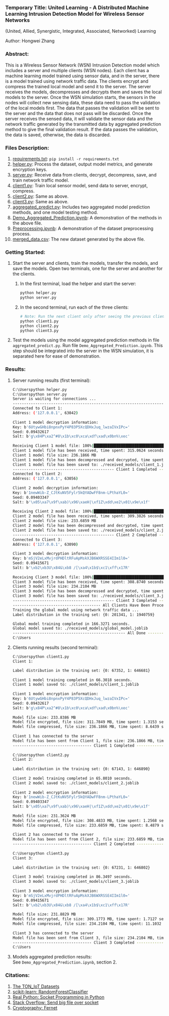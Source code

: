 ### Temporary Title: United Learning - A Distributed Machine Learning Intrusion Detection Model for Wireless Sensor Networks
(United, Allied, Synergistic, Integrated, Associated, Networked) Learning

Author: Hongwei Zhang


### Abstract:  
This is a Wireless Sensor Network (WSN) Intrusion Detection model which includes a server and multiple clients (WSN nodes). Each client has a machine learning model trained using sensor data, and in the server, there is a model trained using network traffic data. The clients encrypt and compress the trained local model and send it to the server. The server receives the models, decompresses and decrypts them and saves the local models to the server. Once the WSN simulation starts, the sensors in the nodes will collect new sensing data, these data need to pass the validation of the local models first. The data that passes the validation will be sent to the server and the data that does not pass will be discarded. Once the server receives the sensed data, it will validate the sensor data and the network traffic generated by the transmitted data by aggregated prediction method to give the final validation result. If the data passes the validation, the data is saved, otherwise, the data is discarded.



### Files Description:    
1. [requirements.txt](requirements.txt):  `pip install -r requirements.txt`
2. [helper.py](helper.py): Process the dataset, output model metrics, and generate encryption keys.
3. [server.py](server.py): Receive data from clients, decrypt, decompress, save, and train network traffic model.
4. [client1.py](client1.py): Train local sensor model, send data to server, encrypt, compress.
5. [client2.py](client2.py): Same as above.  
6. [client3.py](client3.py): Same as above.
7. [aggregated_predict.py](aggregated_predict.py): Includes two aggregated model prediction methods, and one model testing method.
8. [Demo_Aggregated_Prediction.ipynb](Demo_Aggregated_Prediction.ipynb): A demonstration of the methods in the above file.
9. [Preprocessing.ipynb](datasets/Preprocessing.ipynb): A demonstration of the dataset preprocessing process.
10. [merged_data.csv](datasets/merged_data.csv): The new dataset generated by the above file.   



### Getting Started:
1. Start the server and clients, train the models, transfer the models, and save the models. Open two terminals, one for the server and another for the clients.   
     1. In the first terminal, load the helper and start the server:   
         ```bash   
         python helper.py
         python server.py
         ```   
      
     2. In the second terminal, run each of the three clients:   
         ```bash
         # Note: Run the next client only after seeing the previous client's task completed in the server terminal.
         python client1.py
         python client2.py
         python client3.py
         ```
 
2. Test the models using the model aggregated prediction methods in file `aggregated_predict.py`. Run file `Demo_Aggregated_Prediction.ipynb`. This step should be integrated into the server in the WSN simulation,  it is separated here for ease of demonstration.    



### Results:
1. Server running results (first terminal):
   ```bash
   C:\Userspython helper.py
   C:\Userspython server.py
   Server is waiting for connections ...
   --------------------------------------------------------------------------------------------------------------
   Connected to Client 1:
   Address: ('127.0.0.1', 63042)
    
   Client 1 model decryption information:
   Key: b'6UtywGHbi8npnxPyY4P83P5XcQDHxJuq_lwzaIVxIPc='
   Seed: 0.09432617
   Salt: b'g\x84P\xa2^#8\x1b\xc0\xca\xdf\xad\x0bn%\xec'
    
   Receiving Client 1 model file: 100%|███████████████████████████████████████| 236M/236M [05:15<00:00, 786kB/s]
   Client 1 model file has been received, time spent: 315.0624 seconds
   Client 1 model file size: 236.1866 MB
   Client 1 model file has been decompressed and decrypted, time spent: 1.9954 seconds
   Client 1 model file has been saved to: ./received_models/client_1.joblib
   --------------------------------------------- Client 1 Completed ---------------------------------------------
   Connected to Client 2:
   Address: ('127.0.0.1', 63056)
    
   Client 2 model decryption information:
   Key: b'1newWib-Z_CJtKuNV5Fylr5kQYADwFF8nm-LPthaYL0='
   Seed: 0.09403347
   Salt: b'\x05\xa7\x9f\xab)\x96\xaeH|\xf1Z\xdd\xe2\x01\x9e\x1f'
    
   Receiving Client 2 model file: 100%|███████████████████████████████████████| 234M/234M [05:09<00:00, 792kB/s]
   Client 2 model file has been received, time spent: 309.3826 seconds
   Client 2 model file size: 233.6859 MB
   Client 2 model file has been decompressed and decrypted, time spent: 1.9909 seconds
   Client 2 model file has been saved to: ./received_models/client_2.joblib
   --------------------------------------------- Client 2 Completed ---------------------------------------------
   Connected to Client 3:
   Address: ('127.0.0.1', 63090)
    
   Client 3 model decryption information:
   Key: b'mSjV2eLxMvjrdPHDltRFuApMskXJB6WXRSSE4IIm1l0='
   Seed: 0.09415671
   Salt: b'\xb2\xb3U\x84&\xb8 /[\xa4\x1b$\xc1\xff\x17R'
    
   Receiving Client 3 model file: 100%|███████████████████████████████████████| 234M/234M [05:08<00:00, 795kB/s]
   Client 3 model file has been received, time spent: 308.8740 seconds
   Client 3 model file size: 234.2104 MB
   Client 3 model file has been decompressed and decrypted, time spent: 1.9963 seconds
   Client 3 model file has been saved to: ./received_models/client_3.joblib
   --------------------------------------------- Client 3 Completed ---------------------------------------------
   --------------------------------------- All Clients Have Been Processed --------------------------------------
   Training the global model using network traffic data ...
   Label distribution in the training set: {0: 201341, 1: 1940759}
   
   Global model training completed in 166.3271 seconds.
   Global model saved to: ./received_models/global_model.joblib
   -------------------------------------------------- All Done --------------------------------------------------
   C:\Users
   ```

2. Clients running results (second terminal):
   ```bash
   C:\Userspython client1.py
   Client 1:
   
   Label distribution in the training set: {0: 67352, 1: 646681}
    
   Client 1 model training completed in 66.3018 seconds.
   Client 1 model saved to: ./client_models/client_1.joblib
    
   Client 1 model encryption information:
   Key: b'6UtywGHbi8npnxPyY4P83P5XcQDHxJuq_lwzaIVxIPc='
   Seed: 0.09432617
   Salt: b'g\x84P\xa2^#8\x1b\xc0\xca\xdf\xad\x0bn%\xec'
    
   Model file size: 233.8386 MB
   Model file encrypted, file size: 311.7849 MB, time spent: 1.3153 seconds
   Model file compressed, file size: 236.1866 MB, time spent: 8.6439 seconds
    
   Client 1 has connected to the server
   Model file has been sent from Client 1, file size: 236.1866 MB, time spent: 0.0368 seconds
   ----------------------------------- Client 1 Completed -----------------------------------
    
   C:\Userspython client2.py
   Client 2:
    
   Label distribution in the training set: {0: 67143, 1: 646890}
    
   Client 2 model training completed in 65.8010 seconds.
   Client 2 model saved to: ./client_models/client_2.joblib
    
   Client 2 model encryption information:
   Key: b'1newWib-Z_CJtKuNV5Fylr5kQYADwFF8nm-LPthaYL0='
   Seed: 0.09403347
   Salt: b'\x05\xa7\x9f\xab)\x96\xaeH|\xf1Z\xdd\xe2\x01\x9e\x1f'
    
   Model file size: 231.3624 MB
   Model file encrypted, file size: 308.4833 MB, time spent: 1.2568 seconds
   Model file compressed, file size: 233.6859 MB, time spent: 8.4879 seconds
    
   Client 2 has connected to the server
   Model file has been sent from Client 2, file size: 233.6859 MB, time spent: 0.0360 seconds
   ----------------------------------- Client 2 Completed -----------------------------------
    
   C:\Userspython client3.py
   Client 3:
    
   Label distribution in the training set: {0: 67231, 1: 646802}
    
   Client 3 model training completed in 86.3497 seconds.
   Client 3 model saved to: ./client_models/client_3.joblib
    
   Client 3 model encryption information:
   Key: b'mSjV2eLxMvjrdPHDltRFuApMskXJB6WXRSSE4IIm1l0='
   Seed: 0.09415671
   Salt: b'\xb2\xb3U\x84&\xb8 /[\xa4\x1b$\xc1\xff\x17R'
    
   Model file size: 231.8829 MB
   Model file encrypted, file size: 309.1773 MB, time spent: 1.7127 seconds
   Model file compressed, file size: 234.2104 MB, time spent: 11.1032 seconds
    
   Client 3 has connected to the server
   Model file has been sent from Client 3, file size: 234.2104 MB, time spent: 0.0410 seconds
   ----------------------------------- Client 3 Completed -----------------------------------
   C:\Users
   ```

3. Models aggregated prediction results:     
See `Demo_Aggregated_Prediction.ipynb`, section 2.



 ### Citations:   
 1. [The TON_IoT Datasets](https://research.unsw.edu.au/projects/toniot-datasets)
 2. [scikit-learn: RandomForestClassifier](https://scikit-learn.org/stable/modules/generated/sklearn.ensemble.RandomForestClassifier.html)
 3. [Real Python: Socket Programming in Python](https://realpython.com/python-sockets/)
 4. [Stack Overflow: Send big file over socket](https://stackoverflow.com/questions/56194446/send-big-file-over-socket)
 5. [Cryptography: Fernet](https://cryptography.io/en/latest/fernet/)